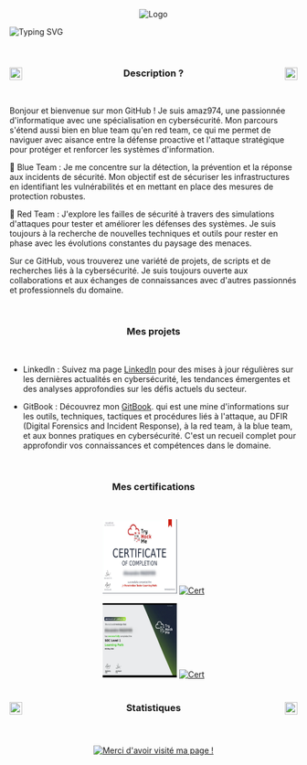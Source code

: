 
<!-- logo -->
 
<p align="center">
<img src="images/Logo_HT.png" alt="Logo" width="500">
</p>

<!-- Animation -->
<!-- (https://readme-typing-svg.demolab.com/demo/) -->


![Typing SVG](https://readme-typing-svg.demolab.com?font=Fira+Code&duration=1900&pause=&color=73BBF7&center=true&vCenter=true&multiline=true&random=false&width=1100&height=100&lines=Salut+!++%F0%9F%91%8B;Bienvenue+sur+notre+page+%F0%9F%A4%97;Visite+notre+gitbook+%F0%9F%93%9A)

<!-- Desciption - TITRE -->

<a href="https://github.com/Hackcessible-a-Tous/Hackcessible-a-Tous">
<img src="https://media.tenor.com/zhIZszouG8QAAAAi/line-divider.gif" width="100%" height="2px"/>
</a>
 

<h3 align="center">
 <a href="https://github.com/Hackcessible-a-Tous/Hackcessible-a-Tous">
<img src="https://img1.picmix.com/output/stamp/original/9/8/7/3/473789_94059.gif" width="22" height="22" align="left" /> 
    </a>
 
 <a href="https://github.com/Hackcessible-a-Tous/Hackcessible-a-Tous">
  <img src="https://img1.picmix.com/output/stamp/original/9/8/7/3/473789_94059.gif" width="22" height="22" align="right" />
   </a>
  Description ? 
</h3>

<a href="https://github.com/Hackcessible-a-Tous/Hackcessible-a-Tous">
<img src="https://media.tenor.com/zhIZszouG8QAAAAi/line-divider.gif" width="100%" height="2px"  />
</a>

<!-- Qui sommes nous ? - TEXTE -->

Bonjour et bienvenue sur mon GitHub ! Je suis amaz974, une passionnée d'informatique avec une spécialisation en cybersécurité. Mon parcours s'étend aussi bien en blue team qu'en red team, ce qui me permet de naviguer avec aisance entre la défense proactive et l'attaque stratégique pour protéger et renforcer les systèmes d'information.

🔹 Blue Team : Je me concentre sur la détection, la prévention et la réponse aux incidents de sécurité. Mon objectif est de sécuriser les infrastructures en identifiant les vulnérabilités et en mettant en place des mesures de protection robustes.

🔸 Red Team : J'explore les failles de sécurité à travers des simulations d'attaques pour tester et améliorer les défenses des systèmes. Je suis toujours à la recherche de nouvelles techniques et outils pour rester en phase avec les évolutions constantes du paysage des menaces.

Sur ce GitHub, vous trouverez une variété de projets, de scripts et de recherches liés à la cybersécurité. Je suis toujours ouverte aux collaborations et aux échanges de connaissances avec d'autres passionnés et professionnels du domaine.
<!-- Mes projets - TITRE -->

<a href="https://github.com/Hackcessible-a-Tous/Hackcessible-a-Tous">
<img src="https://media.tenor.com/zhIZszouG8QAAAAi/line-divider.gif" width="100%" height="2px"/>
</a>

<h3 align="center">
 <a href="https://github.com/Hackcessible-a-Tous/Hackcessible-a-Tous">
    </a>

Mes projets </h3>

<a href="https://github.com/Hackcessible-a-Tous/Hackcessible-a-Tous">
<img src="https://media.tenor.com/zhIZszouG8QAAAAi/line-divider.gif" width="100%" height="2px"  />
</a>
  
<!-- Mes projets - TEXTE -->

- LinkedIn : Suivez ma page [LinkedIn](https://github.com/Hackcessible-a-Tous/Hackcessible-a-Tous) pour des mises à jour régulières sur les dernières actualités en cybersécurité, les tendances émergentes et des analyses approfondies sur les défis actuels du secteur.

- GitBook : Découvrez mon  [GitBook](https://hackcessible.gitbook.io/hackcessible-a-tous). qui est une mine d'informations sur les outils, techniques, tactiques et procédures liés à l'attaque, au DFIR (Digital Forensics and Incident Response), à la red team, à la blue team, et aux bonnes pratiques en cybersécurité. C'est un recueil complet pour approfondir vos connaissances et compétences dans le domaine.
<!-- Mes certifications  - TITRE -->

<a href="https://github.com/Hackcessible-a-Tous/Hackcessible-a-Tous">
<img src="https://media.tenor.com/zhIZszouG8QAAAAi/line-divider.gif" width="100%" height="2px"/>
</a>
 

<h3 align="center">
 <a href="https://github.com/Hackcessible-a-Tous/Hackcessible-a-Tous">
    </a>

Mes certifications </h3>

<a href="https://github.com/Hackcessible-a-Tous/Hackcessible-a-Tous">
<img src="https://media.tenor.com/zhIZszouG8QAAAAi/line-divider.gif" width="100%" height="2px"  />
</a>

<!-- certifications  - TEXT-->







<p align="center">
 <a href="https://example.com/iame](https://hackcessible.gitbook.io/hackcessible-a-tous/" title="💻 Gitbook"><img src="/images/jrpentester.png" alt="Cert" width="130px" height="130px" /></a>
 <a href="https://linkedin.com/in/linkedin.com/company/hackcessible-à-tous" title="💻 Gitbook"><img src="https://raw.githubusercontent.com/rahuldkjain/github-profile-readme-generator/master/src/images/icons/Social/linked-in-alt.svg" alt="Cert" width="130px" height="130px" /></a>

<p align="center">
 <a href="https://example.com/iame](https://hackcessible.gitbook.io/hackcessible-a-tous/" title="💻 Gitbook"><img src="/images/socn1.png" alt="Cert" width="130px" height="130px" /></a>
 <a href="https://linkedin.com/in/linkedin.com/company/hackcessible-à-tous" title="💻 Gitbook"><img src="https://raw.githubusercontent.com/rahuldkjain/github-profile-readme-generator/master/src/images/icons/Social/linked-in-alt.svg" alt="Cert" width="130px" height="130px" /></a>

<!-- Stats - TITRE -->

<a href="https://github.com/Hackcessible-a-Tous/Hackcessible-a-Tous">
<img src="https://media.tenor.com/zhIZszouG8QAAAAi/line-divider.gif" width="100%" height="2px"/>
</a>
 

<h3 align="center">
 <a href="https://github.com/Hackcessible-a-Tous/Hackcessible-a-Tous">
<img src="https://img1.picmix.com/output/stamp/original/9/8/7/3/473789_94059.gif" width="22" height="22" align="left" /> 
    </a>
 
 <a href="https://github.com/Hackcessible-a-Tous/Hackcessible-a-Tous">
  <img src="https://img1.picmix.com/output/stamp/original/9/8/7/3/473789_94059.gif" width="22" height="22" align="right" />
   </a>
Statistiques </h3>

<a href="https://github.com/Hackcessible-a-Tous/Hackcessible-a-Tous">
<img src="https://media.tenor.com/zhIZszouG8QAAAAi/line-divider.gif" width="100%" height="2px"  />
</a>

###


<!-- Nombres de vue  - TITRE -->


###
<div align="center">
<a href="https://git.io/typing-svg"><img src="https://readme-typing-svg.demolab.com?font=Fira+Code&duration=2999&pause=3000&center=true&random=false&width=470&lines=Merci+d'avoir+visité+ma+page+!+%F0%9F%8E%89%F0%9F%8E%86" alt="Merci d'avoir visité ma page !" /></a>

</div>

